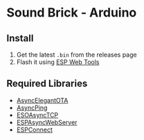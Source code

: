 # Sound Brick - Arduino

## Install

1. Get the latest `.bin` from the releases page
2. Flash it using [ESP Web Tools](https://espressif.github.io/esptool-js/)

## Required Libraries

- [AsyncElegantOTA](https://github.com/ayushsharma82/AsyncElegantOTA)
- [AsyncPing](https://github.com/akaJes/AsyncPing)
- [ESOAsyncTCP](https://github.com/me-no-dev/ESPAsyncTCP)
- [ESPAsyncWebServer](https://github.com/me-no-dev/ESPAsyncWebServer)
- [ESPConnect](https://github.com/ayushsharma82/ESPConnect)
